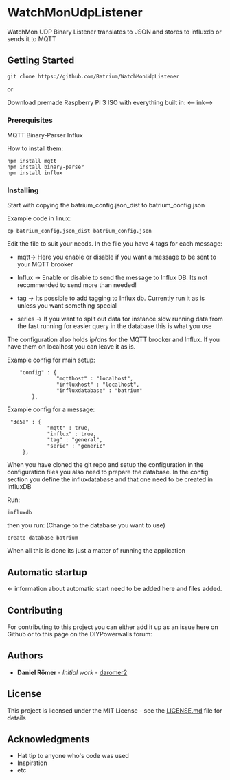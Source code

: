 # WatchMonUdpListener

WatchMon UDP Binary Listener translates to JSON and stores to influxdb or sends it to MQTT

## Getting Started
```
git clone https://github.com/Batrium/WatchMonUdpListener
```
or

Download premade Raspberry PI 3 ISO with everything built in:
<--link-->


### Prerequisites

MQTT
Binary-Parser
Influx

How to install them:
```
npm install mqtt
npm install binary-parser
npm install influx
```

### Installing

Start with copying the batrium_config.json_dist to batrium_config.json

Example code in linux: 
```
cp batrium_config.json_dist batrium_config.json
```

Edit the file to suit your needs. 
In the file you have 4 tags for each message:

* mqtt-> Here you enable or disable if you want a message to be sent to your MQTT brooker

* Influx -> Enable or disable to send the message to Influx DB. Its not recommended to send more than needed!

* tag -> Its possible to add tagging to Influx db. Currently run it as is unless you want something special

* series -> If you want to split out data for instance slow running data from the fast running for easier query in the database this is what you use

The configuration also holds ip/dns for the MQTT brooker and Influx. 
If you have them on localhost you can leave it as is. 

Example config for main setup:
```
 	"config" : {
                "mqtthost" : "localhost",
                "influxhost" : "localhost",
                "influxdatabase" : "batrium"
        },
```
Example config for a message:
   ```
    "3e5a" : {
                "mqtt" : true,
                "influx" : true,
                "tag" : "general",
                "serie" : "generic"
        },
```
When you have cloned the git repo and setup the configuration in the configuration files you also need to prepare
the database. In the config section you define the influxdatabase and that one need to be created in InfluxDB

Run:
```
influxdb
```
then you run: (Change to the database you want to use)
```
create database batrium 
```

When all this is done its just a matter of running the application

## Automatic startup

<- information about automatic start need to be added here and files added. 


## Contributing

For contributing to this project you can either add it up as an issue here on Github or to this page on the DIYPowerwalls forum:


## Authors

* **Daniel Römer** - *Initial work* - [daromer2](https://github.com/daromer2)

## License

This project is licensed under the MIT License - see the [LICENSE.md](LICENSE.md) file for details

## Acknowledgments

* Hat tip to anyone who's code was used
* Inspiration
* etc
